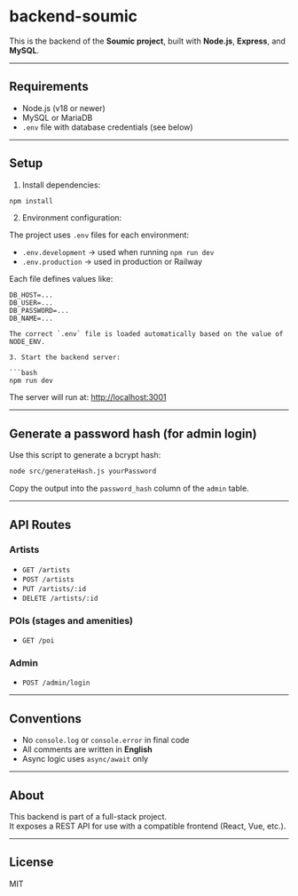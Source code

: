 # backend-soumic

This is the backend of the **Soumic project**, built with **Node.js**, **Express**, and **MySQL**.

---

## Requirements

- Node.js (v18 or newer)
- MySQL or MariaDB
- `.env` file with database credentials (see below)

---

## Setup

1. Install dependencies:

```bash
npm install
```

2. Environment configuration:

The project uses `.env` files for each environment:

- `.env.development` → used when running `npm run dev`
- `.env.production` → used in production or Railway

Each file defines values like:

````env
DB_HOST=...
DB_USER=...
DB_PASSWORD=...
DB_NAME=...

The correct `.env` file is loaded automatically based on the value of NODE_ENV.

3. Start the backend server:

```bash
npm run dev
````

The server will run at: [http://localhost:3001](http://localhost:3001)

---

## Generate a password hash (for admin login)

Use this script to generate a bcrypt hash:

```bash
node src/generateHash.js yourPassword
```

Copy the output into the `password_hash` column of the `admin` table.

---

## API Routes

### Artists

- `GET /artists`
- `POST /artists`
- `PUT /artists/:id`
- `DELETE /artists/:id`

### POIs (stages and amenities)

- `GET /poi`

### Admin

- `POST /admin/login`

---

## Conventions

- No `console.log` or `console.error` in final code
- All comments are written in **English**
- Async logic uses `async/await` only

---

## About

This backend is part of a full-stack project.  
It exposes a REST API for use with a compatible frontend (React, Vue, etc.).

---

## License

MIT
